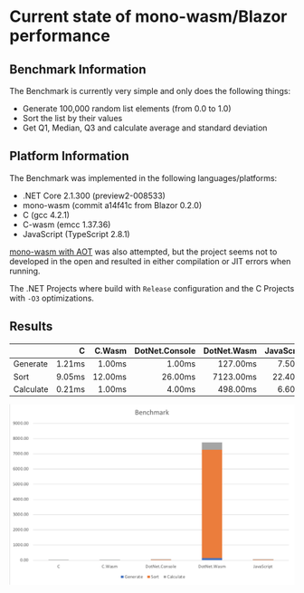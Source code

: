 # Current state of mono-wasm/Blazor performance

## Benchmark Information

The Benchmark is currently very simple and only does the following things:

* Generate 100,000 random list elements (from 0.0 to 1.0)
* Sort the list by their values
* Get Q1, Median, Q3 and calculate average and standard deviation

## Platform Information

The Benchmark was implemented in the following languages/platforms:

* .NET Core 2.1.300 (preview2-008533)
* mono-wasm (commit a14f41c from Blazor 0.2.0)
* C (gcc 4.2.1)
* C-wasm (emcc 1.37.36)
* JavaScript (TypeScript 2.8.1)

[mono-wasm with AOT](https://github.com/lrz/mono-wasm) was also attempted, but the project seems not to developed in the open and resulted in either compilation or JIT errors when running.

The .NET Projects where build with `Release` configuration and the C Projects with `-O3` optimizations.

## Results

|           | C      | C.Wasm   | DotNet.Console   | DotNet.Wasm   | JavaScript   |
|-----------|-------:|---------:|-----------------:|--------------:|-------------:|
| Generate  | 1.21ms |   1.00ms |           1.00ms |      127.00ms |       7.50ms |
| Sort      | 9.05ms |  12.00ms |          26.00ms |     7123.00ms |      22.40ms |
| Calculate | 0.21ms |   1.00ms |           4.00ms |      498.00ms |       6.60ms |

![Benchmark Chart](images/benchmark-20180502.PNG?raw=true "Benchmark Chart")
